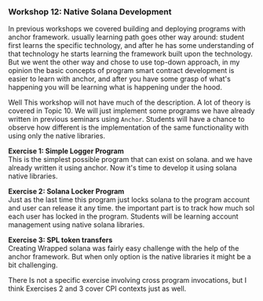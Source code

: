 ### Workshop 12: Native Solana Development
In previous workshops we covered building and deploying programs with anchor framework. usually
learning path goes other way around: student first learns the specific technology, and after he has
some understanding of that technology he starts learning the framework built upon the technology.
But we went the other way and chose to use top-down approach, in my opinion the basic concepts
of program smart contract development is easier to learn with anchor, and after you have some grasp of
what's happening you will be learning what is happening under the hood.

Well This workshop will not have much of the description. A lot of theory is covered in 
Topic 10. We will just implement some programs we have already written in previous seminars 
using `Anchor`. Students will have a chance to observe how different is the implementation
of the same functionality with using only the native libraries.



**Exercise 1: Simple Logger Program**\
This is the simplest possible program that can exist on solana. and we have already written
it using anchor. Now it's time to develop it using solana native libraries. 

**Exercise 2: Solana Locker Program**\
Just as the last time this program just locks solana to the program account and user can release it
any time. the important part is to track how much sol each user has locked in the program.
Students will be learning account management using native solana libraries.

**Exercise 3: SPL token transfers**\
Creating Wrapped solana was fairly easy challenge with the help of the anchor framework.
But when only option is the native libraries it might be a bit challenging.

There Is not a specific exercise involving cross program invocations, but I think Exercises 2 and 3
cover CPI contexts just as well.
